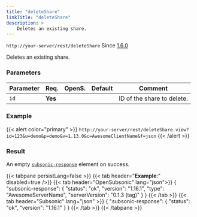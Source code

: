 ```yaml
---
title: "deleteShare"
linkTitle: "deleteShare"
description: >
    Deletes an existing share.
---
```


`http://your-server/rest/deleteShare` Since [1.6.0](../../subsonic-versions)

Deletes an existing share.

### Parameters

| Parameter | Req. | OpenS. | Default | Comment |
| --- | --- | --- | --- | --- |
| `id` | **Yes** |  |    | ID of the share to delete. |

### Example

{{< alert color="primary" >}} `http://your-server/rest/deleteShare.view?id=123&u=demo&p=demo&v=1.13.0&c=AwesomeClientName&f=json` {{< /alert >}}

### Result

An empty [`subsonic-response`](../../responses/subsonic-response) element on success.

{{< tabpane persistLang=false >}}
{{< tab header="**Example**:" disabled=true />}}
{{< tab header="OpenSubsonic" lang="json">}}
{
  "subsonic-response": {
    "status": "ok",
    "version": "1.16.1",
    "type": "AwesomeServerName",
    "serverVersion": "0.1.3 (tag)"
  }
}
{{< /tab >}}
{{< tab header="Subsonic" lang="json" >}}
{
  "subsonic-response": {
    "status": "ok",
    "version": "1.16.1"
  }
}
{{< /tab >}}
{{< /tabpane >}}
